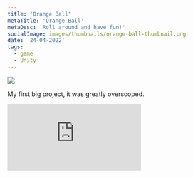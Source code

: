 ```yaml
---
title: 'Orange Ball'
metaTitle: 'Orange Ball'
metaDesc: 'Roll around and have fun!'
socialImage: images/thumbnails/orange-ball-thumbnail.png
date: '24-04-2022'
tags:
  - game
  - Unity
---
```


<img src="/images/thumbnails/orange-ball-thumbnail.png" class="w-5/6 mx-auto">

My first big project, it was greatly overscoped.

<iframe frameborder="0" src="https://itch.io/embed/878608" class="w-5/6 mx-auto"><a href="https://blucherrigames.itch.io/orange-ball">Orange ball by BluCherri</a></iframe>
